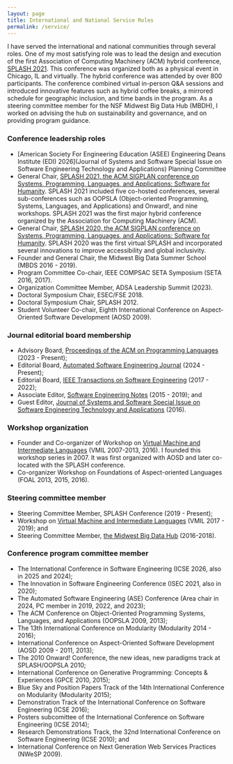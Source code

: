 ```yaml
---
layout: page
title: International and National Service Roles
permalink: /service/
---
```


I have served the international and national communities through several roles.
One of my most satisfying role was to lead the design and execution of the 
first Association of Computing Machinery (ACM) hybrid conference, [SPLASH 2021](https://2021.splashcon.org/).
This conference was organized both as a physical event in Chicago, IL and virtually. 
The hybrid conference was attended by over 800 participants.
The conference combined virtual in-person Q&A sessions and introduced innovative 
features such as hybrid coffee breaks, a mirrored schedule for geographic 
inclusion, and time bands in the program.
As a steering committee member for the NSF Midwest Big Data Hub (MBDH),
I worked on advising the hub on sustainability and governance, and on providing 
program guidance.


### Conference leadership roles

- [American Society For Engineering Education (ASEE) Engineering Deans Institute (EDI) 2026](Journal of Systems and Software Special Issue on Software Engineering Technology and Applications) Planning Committee 
- General Chair, [SPLASH 2021, the ACM SIGPLAN conference on Systems, Programming, Languages, and Applications: Software for Humanity](https://2021.splashcon.org/). SPLASH 2021 included five co-hosted conferences, several sub-conferences such as OOPSLA (Object-oriented Programming, Systems, Languages, and Applications) and Onward!, and nine workshops. SPLASH 2021 was the first major hybrid conference organized by the Association for Computing Machinery (ACM).
- General Chair, [SPLASH 2020, the ACM SIGPLAN conference on Systems, Programming, Languages, and Applications: Software for Humanity](https://2020.splashcon.org/). SPLASH 2020 was the first virtual SPLASH and incorporated 
    several innovations to improve accessibility and global inclusivity. 
- Founder and General Chair, the Midwest Big Data Summer School (MBDS 2016 - 2019).
- Program Committee Co-chair, IEEE COMPSAC SETA Symposium (SETA 2016, 2017).
- Organization Committee Member, ADSA Leadership Summit (2023).
- Doctoral Symposium Chair, ESEC/FSE 2018.
- Doctoral Symposium Chair, SPLASH 2012.
- Student Volunteer Co-chair, Eighth International Conference on
      Aspect-Oriented Software Development (AOSD 2009).

### Journal editorial board membership

- Advisory Board, [Proceedings of the ACM on Programming Languages](https://dl.acm.org/journal/pacmpl/editorial-board) (2023 - Present);
- Editorial Board, [Automated Software Engineering Journal](https://link.springer.com/journal/10515/editorial-board) (2024 - Present);
- Editorial Board, [IEEE Transactions on Software Engineering](https://www.computer.org/csdl/journal/ts) (2017 - 2022);
- Associate Editor, [Software Engineering Notes](https://www.sigsoft.org/SEN/) (2015 - 2019); and
- Guest Editor, [Journal of Systems and Software Special Issue on Software Engineering Technology and Applications](https://dblp.org/rec/journals/jss/ChanLR18.html) (2016).

### Workshop organization 
- Founder and Co-organizer of Workshop on [Virtual Machine and Intermediate Languages](https://conf.researchr.org/series/vmil)
  (VMIL 2007-2013, 2016). I founded this workshop series in 2007. It was first organized with AOSD and later co-located with the SPLASH conference.
- Co-organizer Workshop on Foundations of Aspect-oriented Languages (FOAL 2013, 2015, 2016).

### Steering committee member
- Steering Committee Member, SPLASH Conference (2019 - Present); 
- Workshop on [Virtual Machine and Intermediate Languages](https://conf.researchr.org/series/vmil) (VMIL 2017 - 2019); and
- Steering Committee Member, [the Midwest Big Data Hub](https://midwestbigdatahub.org) (2016-2018).

### Conference program committee member
- The International Conference in Software Engineering (ICSE 2026, also in 2025 and 2024); 
- The Innovation in Software Engineering Conference (ISEC 2021, also in 2020); 
- The Automated Software Engineering (ASE) Conference (Area chair in 2024, PC member in 2019, 2022, and 2023);
- The ACM Conference on Object-Oriented Programming Systems, Languages, and Applications (OOPSLA 2009, 2013);
- The 13th International Conference on Modularity (Modularity 2014 - 2016);
- International Conference on Aspect-Oriented Software Development (AOSD 2009 - 2011, 2013);
- The 2010 Onward! Conference, the new ideas, new paradigms track at SPLASH/OOPSLA 2010;
- International Conference on Generative Programming: Concepts \& Experiences (GPCE 2010, 2015);
- Blue Sky and Position Papers Track of the 14th International Conference on Modularity (Modularity 2015);
- Demonstration Track of the International Conference on Software Engineering (ICSE 2016);
- Posters subcomittee of the International Conference on Software Engineering (ICSE 2014);
- Research Demonstrations Track, the 32nd International Conference on Software Engineering (ICSE 2010); and
- International Conference on Next Generation Web Services Practices (NWeSP 2009).
